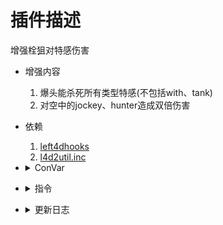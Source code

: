 # 插件描述
增强栓狙对特感伤害
* 增强内容
    1.  爆头能杀死所有类型特感(不包括with、tank)
    2.  对空中的jockey、hunter造成双倍伤害

* 依赖
    1.  [left4dhooks](https://forums.alliedmods.net/showthread.php?t=321696)
    2.  [l4d2util.inc](https://github.com/SirPlease/L4D2-Competitive-Rework/blob/master/addons/sourcemod/scripting/include/l4d2util.inc)

* <details><summary>ConVar</summary>

    * cfg/sourcemod/enhance_bolt-action_sniper.cfg
    ```php
    //是否开启栓狙增伤<0: 关闭, 1: 开启>
    ebas_plugin_on "1"
    ```
</details>

* <details><summary>指令</summary>

    None
</details>

* <details><summary>更新日志</summary>

    * 2024.11.13 - 1.0.0
        *插件创建
</details>